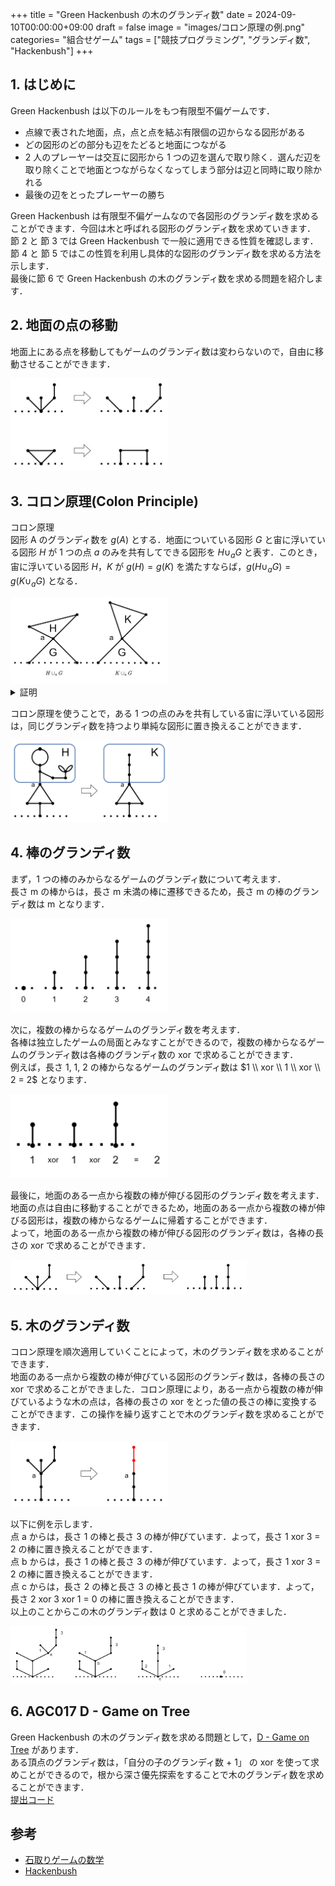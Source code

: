 +++
title = "Green Hackenbush の木のグランディ数"
date = 2024-09-10T00:00:00+09:00
draft = false
image = "images/コロン原理の例.png"
categories= "組合せゲーム"
tags = ["競技プログラミング", "グランディ数", "Hackenbush"]
+++

## 1. はじめに

Green Hackenbush は以下のルールをもつ有限型不偏ゲームです．

- 点線で表された地面，点，点と点を結ぶ有限個の辺からなる図形がある
- どの図形のどの部分も辺をたどると地面につながる
- 2 人のプレーヤーは交互に図形から 1 つの辺を選んで取り除く．選んだ辺を取り除くことで地面とつながらなくなってしまう部分は辺と同時に取り除かれる
- 最後の辺をとったプレーヤーの勝ち

Green Hackenbush は有限型不偏ゲームなので各図形のグランディ数を求めることができます．今回は木と呼ばれる図形のグランディ数を求めていきます．  
節 2 と 節 3 では Green Hackenbush で一般に適用できる性質を確認します．節 4 と 節 5 ではこの性質を利用し具体的な図形のグランディ数を求める方法を示します．  
最後に節 6 で Green Hackenbush の木のグランディ数を求める問題を紹介します．

## 2. 地面の点の移動

地面上にある点を移動してもゲームのグランディ数は変わらないので，自由に移動させることができます．

<img src="images/地面の点の移動.png" width="50%">

## 3. コロン原理(Colon Principle)

コロン原理  
図形 A のグランディ数を $g(A)$ とする．地面についている図形 $G$ と宙に浮いている図形 $H$ が 1 つの点 $a$ のみを共有してできる図形を $H \cup_a G$ と表す．このとき，宙に浮いている図形 $H$，$K$ が $g(H) = g(K)$ を満たすならば，$g(H \cup_a G) = g(K \cup_a G)$ となる．

<img src="images/コロン原理.png" width="50%">

<details><summary>証明</summary>

$g(H \cup_a G) = g(K \cup_a G)$ ということは，$g(H \cup_a G) \\ xor \\ g(K \cup_a G) = 0$ なので，$H \cup_a G と K \cup_a G$ の直和ゲームは後手必勝と言い換えることができます．よって，「$g(H) = g(K)$ を満たすならば後手必勝」を示します．
また，$H \cup_a G$ と $K \cup_a G$ は対称なので，$H \cup_a G$ から辺を取り除く場合のみ考えます．

先手の手は，「1. $G$ から辺を取り除く」，「2. $H$ から辺を取り除く」の 2 通りです．先手の各手について後手の必勝手を考えます．
グランディ数の定義より，グランディ数 g の局面からはグランディ数 g 未満の局面に遷移できることを利用します．

1. 先手が $H \cup_a G$ の $G$ から辺を取り除く場合

   - 後手は $K \cup_a G$ の $G$ から同じ辺を取り除けばいい

2. 先手が $H ∪_a G$ の $H$ から辺を取り除き，$H^\prime $ にした場合

   - $g(H^\prime) < g(H)$ の場合

     - 仮定より $g(H) = g(K)$ なので，$K$ から辺を取り除いて移行できる $K^\prime$ で，$g(K^\prime) = g(H^\prime)$ となるものがある．後手は $K → K^\prime$ となる辺を取り除けばいい．

   - $g(H^\prime) > g(H)$ の場合
     - $H^\prime$ から辺を取り除いて移行できる $H^{\prime \prime}$ で， $g(H^{\prime \prime}) = g(H) = g(K)$ となるものがある．後手は $H^\prime → H^{\prime \prime}$ となる辺を取り除けばいい．

</details>

コロン原理を使うことで，ある 1 つの点のみを共有している宙に浮いている図形は，同じグランディ数を持つより単純な図形に置き換えることができます．

<img src="images/コロン原理の例.png" width="50%">

## 4. 棒のグランディ数

まず，1 つの棒のみからなるゲームのグランディ数について考えます．  
長さ m の棒からは，長さ m 未満の棒に遷移できるため，長さ m の棒のグランディ数は m となります．

<img src="images/棒のグランディ数.png" width="50%">

次に，複数の棒からなるゲームのグランディ数を考えます．  
各棒は独立したゲームの局面とみなすことができるので，複数の棒からなるゲームのグランディ数は各棒のグランディ数の xor で求めることができます．  
例えば，長さ 1, 1, 2 の棒からなるゲームのグランディ数は $1 \\ xor \\ 1 \\ xor \\ 2 = 2$ となります．

<img src="images/複数の棒のグランディ数.png" width="50%">

最後に，地面のある一点から複数の棒が伸びる図形のグランディ数を考えます．  
地面の点は自由に移動することができるため，地面のある一点から複数の棒が伸びる図形は，複数の棒からなるゲームに帰着することができます．  
よって，地面のある一点から複数の棒が伸びる図形のグランディ数は，各棒の長さの xor で求めることができます．

<img src="images/地上の点から複数の棒.png" width="75%">

## 5. 木のグランディ数

コロン原理を順次適用していくことによって，木のグランディ数を求めることができます．  
地面のある一点から複数の棒が伸びている図形のグランディ数は，各棒の長さの xor で求めることができました．コロン原理により，ある一点から複数の棒が伸びているような木の点は，各棒の長さの xor をとった値の長さの棒に変換することができます．この操作を繰り返すことで木のグランディ数を求めることができます．

<img src="images/コロン原理_木.png" width="50%">

以下に例を示します．  
点 a からは，長さ 1 の棒と長さ 3 の棒が伸びています．よって，長さ 1 xor 3 = 2 の棒に置き換えることができます．  
点 b からは，長さ 1 の棒と長さ 3 の棒が伸びています．よって，長さ 1 xor 3 = 2 の棒に置き換えることができます．  
点 c からは，長さ 2 の棒と長さ 3 の棒と長さ 1 の棒が伸びています．よって，長さ 2 xor 3 xor 1 = 0 の棒に置き換えることができます．  
以上のことからこの木のグランディ数は 0 と求めることができました．

<img src="images/木のグランディ数の例.png" width="75%">

## 6. AGC017 D - Game on Tree

Green Hackenbush の木のグランディ数を求める問題として，[D - Game on Tree](https://atcoder.jp/contests/agc017/tasks/agc017_d) があります．  
ある頂点のグランディ数は，「自分の子のグランディ数 + 1」 の xor を使って求めことができるので，根から深さ優先探索をすることで木のグランディ数を求めることができます．  
[提出コード](https://atcoder.jp/contests/agc017/submissions/56666314)

## 参考

- [石取りゲームの数学](https://www.sugakushobo.co.jp/903342_76_mae.html)
- [Hackenbush](https://en.wikipedia.org/wiki/Hackenbush)
